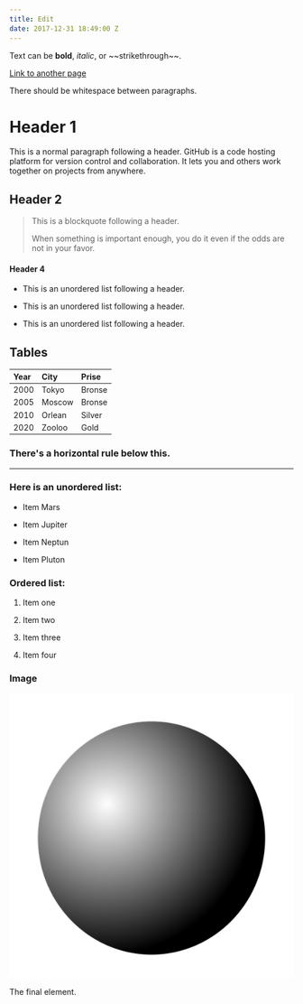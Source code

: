 ```yaml
---
title: Edit
date: 2017-12-31 18:49:00 Z
---
```


Text can be **bold**, *italic*, or \~\~strikethrough\~\~.

[Link to another page](another-page)

There should be whitespace between paragraphs.

# Header 1

This is a normal paragraph following a header. GitHub is a code hosting platform for version control and collaboration. It lets you and others work together on projects from anywhere.

## Header 2

> This is a blockquote following a header.
>
> When something is important enough, you do it even if the odds are not in your favor.

#### Header 4

* This is an unordered list following a header.

* This is an unordered list following a header.

* This is an unordered list following a header.

## Tables 

| Year           | City              | Prise    |
|:---------------|:------------------|:------   |
| 2000           | Tokyo             | Bronse   |
| 2005           | Moscow            | Bronse   |
| 2010           | Orlean            | Silver   |
| 2020           | Zooloo            | Gold     |

### There's a horizontal rule below this.

---

### Here is an unordered list:

* Item Mars

* Item Jupiter

* Item Neptun

* Item Pluton

### Оrdered list:

1. Item one

2. Item two

3. Item three

4. Item four

### Image

![](/indexmod.png)

    
The final element.